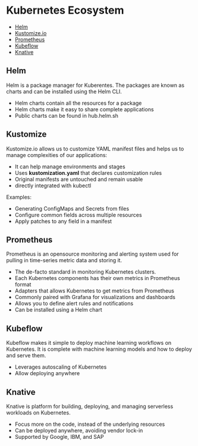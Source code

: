 
# Kubernetes Ecosystem

- [Helm](#helm)
- [Kustomize.io](#kustomizeio)
- [Prometheus](#prometheus)
- [Kubeflow](#kubeflow)
- [Knative](#knative)

## Helm 

Helm is a package manager for Kuberentes. The packages are known as charts and can be installed using the Helm CLI.

- Helm charts contain all the resources for a package
- Helm charts make it easy to share complete applications
- Public charts can be found in hub.helm.sh

## Kustomize

Kustomize.io allows us to customize YAML manifest files and helps us to manage complexities of our applications:

- It can help manage environments and stages
- Uses **kustomization.yaml** that declares customization rules
- Original manifests are untouched and remain usable
- directly integrated with kubectl

Examples:

- Generating ConfigMaps and Secrets from files
- Configure common fields across multiple resources 
- Apply patches to any field in a manifest

## Prometheus 

Prometheus is an opensource monitoring and alerting system used for pulling in time-series metric data and storing it. 

- The de-facto standard in monitoring Kubernetes clusters.
- Each Kubernetes components has their own metrics in Prometheus format 
- Adapters that allows Kubernetes to get metrics from Prometheus
- Commonly paired with Grafana for visualizations and dashboards
- Allows you to define alert rules and notifications
- Can be installed using a Helm chart

## Kubeflow 

Kubeflow makes it simple to deploy machine learning workflows on Kubernetes. It is complete with machine learning models and how to deploy and serve them.

- Leverages autoscaling of Kubernetes
- Allow deploying anywhere

## Knative

Knative is platform for building, deploying, and managing serverless workloads on Kubernetes.

- Focus more on the code, instead of the underlying resources
- Can be deployed anywhere, avoiding vendor lock-in
- Supported by Google, IBM, and SAP